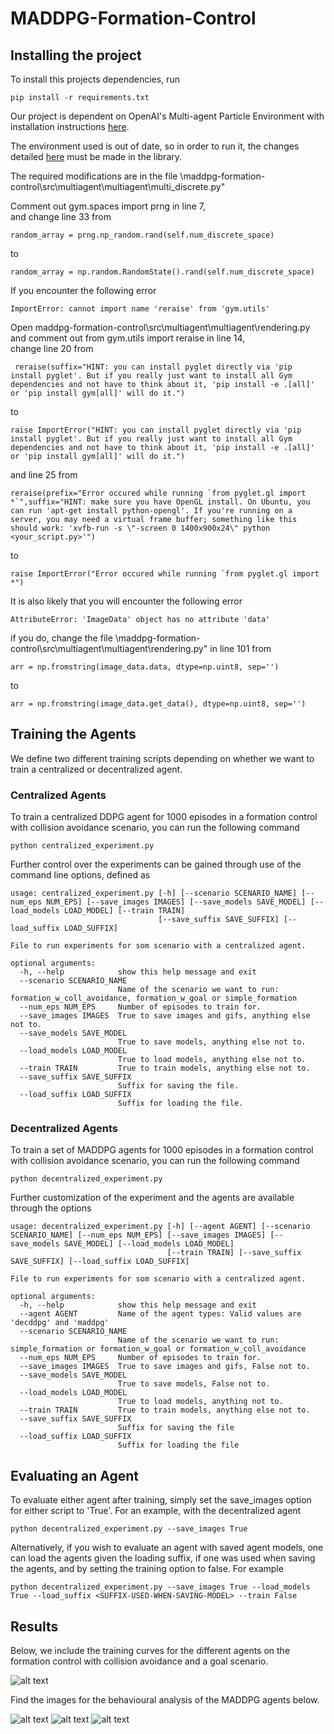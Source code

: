 # MADDPG-Formation-Control
## Installing the project

To install this projects dependencies, run

```req
pip install -r requirements.txt
```

Our project is dependent on OpenAI's Multi-agent Particle Environment with installation instructions [here](https://github.com/openai/multiagent-particle-envs).

The environment used is out of date, so in order to run it, the changes detailed [here](https://github.com/openai/multiagent-particle-envs/pull/54) must be made in the library.

The required modifications are in the file 
\maddpg-formation-control\src\multiagent\multiagent\multi_discrete.py"

Comment out gym.spaces import prng in line 7,  
and change line 33 from  

```
random_array = prng.np_random.rand(self.num_discrete_space)  
```
to  
```
random_array = np.random.RandomState().rand(self.num_discrete_space)
```

If you encounter the following error  
```
ImportError: cannot import name 'reraise' from 'gym.utils'
```
Open maddpg-formation-control\src\multiagent\multiagent\rendering.py and comment out from gym.utils import reraise in line 14,  
change line 20 from  
```
 reraise(suffix="HINT: you can install pyglet directly via 'pip install pyglet'. But if you really just want to install all Gym dependencies and not have to think about it, 'pip install -e .[all]' or 'pip install gym[all]' will do it.")
 ```
 to  
 ```
 raise ImportError("HINT: you can install pyglet directly via 'pip install pyglet'. But if you really just want to install all Gym dependencies and not have to think about it, 'pip install -e .[all]' or 'pip install gym[all]' will do it.")
 ```
 and line 25 from  
 ```
 reraise(prefix="Error occured while running `from pyglet.gl import *`",suffix="HINT: make sure you have OpenGL install. On Ubuntu, you can run 'apt-get install python-opengl'. If you're running on a server, you may need a virtual frame buffer; something like this should work: 'xvfb-run -s \"-screen 0 1400x900x24\" python <your_script.py>'")
 ```
 to  
 ```
 raise ImportError("Error occured while running `from pyglet.gl import *")
```


It is also likely that you will encounter the following error
```
AttributeError: 'ImageData' object has no attribute 'data'
```
if you do, change the file \maddpg-formation-control\src\multiagent\multiagent\rendering.py" in line 101 from
```
arr = np.fromstring(image_data.data, dtype=np.uint8, sep='')
```
to
```
arr = np.fromstring(image_data.get_data(), dtype=np.uint8, sep='')
```

## Training the Agents
We define two different training scripts depending on whether we want to train a centralized or decentralized agent.


### Centralized Agents
To train a centralized DDPG agent for 1000 episodes in a formation control with collision avoidance scenario, you can run the following command


```central
python centralized_experiment.py
```

Further control over the experiments can be gained through use of the command line options, defined as


```central-opt
usage: centralized_experiment.py [-h] [--scenario SCENARIO_NAME] [--num_eps NUM_EPS] [--save_images IMAGES] [--save_models SAVE_MODEL] [--load_models LOAD_MODEL] [--train TRAIN]
                                 [--save_suffix SAVE_SUFFIX] [--load_suffix LOAD_SUFFIX]

File to run experiments for som scenario with a centralized agent.

optional arguments:
  -h, --help            show this help message and exit
  --scenario SCENARIO_NAME
                        Name of the scenario we want to run: formation_w_coll_avoidance, formation_w_goal or simple_formation
  --num_eps NUM_EPS     Number of episodes to train for.
  --save_images IMAGES  True to save images and gifs, anything else not to.
  --save_models SAVE_MODEL
                        True to save models, anything else not to.
  --load_models LOAD_MODEL
                        True to load models, anything else not to.
  --train TRAIN         True to train models, anything else not to.
  --save_suffix SAVE_SUFFIX
                        Suffix for saving the file.
  --load_suffix LOAD_SUFFIX
                        Suffix for loading the file.
```

### Decentralized Agents
To train a set of MADDPG agents for 1000 episodes in a formation control with collision avoidance scenario, you can run the following command


```decentral
python decentralized_experiment.py
```

Further customization of the experiment and the agents are available through the options

```decentral opt
usage: decentralized_experiment.py [-h] [--agent AGENT] [--scenario SCENARIO_NAME] [--num_eps NUM_EPS] [--save_images IMAGES] [--save_models SAVE_MODEL] [--load_models LOAD_MODEL]
                                   [--train TRAIN] [--save_suffix SAVE_SUFFIX] [--load_suffix LOAD_SUFFIX]

File to run experiments for som scenario with a centralized agent.

optional arguments:
  -h, --help            show this help message and exit
  --agent AGENT         Name of the agent types: Valid values are 'decddpg' and 'maddpg'
  --scenario SCENARIO_NAME
                        Name of the scenario we want to run: simple_formation or formation_w_goal or formation_w_coll_avoidance
  --num_eps NUM_EPS     Number of episodes to train for.
  --save_images IMAGES  True to save images and gifs, False not to.
  --save_models SAVE_MODEL
                        True to save models, False not to.
  --load_models LOAD_MODEL
                        True to load models, anything not to.
  --train TRAIN         True to train models, anything else not to.
  --save_suffix SAVE_SUFFIX
                        Suffix for saving the file
  --load_suffix LOAD_SUFFIX
                        Suffix for loading the file
```

## Evaluating an Agent

To evaluate either agent after training, simply set the save\_images option for either script to 'True'. For an example, with the decentralized agent


```decentral
python decentralized_experiment.py --save_images True
```

Alternatively, if you wish to evaluate an agent with saved agent models, one can load the agents given the loading suffix, if one was used when saving the agents, and by setting the training option to false. For example

```decentral
python decentralized_experiment.py --save_images True --load_models True --load_suffix <SUFFIX-USED-WHEN-SAVING-MODEL> --train False
```

## Results
Below, we include the training curves for the different agents on the formation control with collision avoidance and a goal scenario.

![alt text](img/training_data.png "Training Curves")

Find the images for the behavioural analysis of the MADDPG agents below.


![alt text](img/info_average_2_1.png "MADDPG Particle Trajectories")
![alt text](img/info_average_2_2.png "MADDPG Formation Error")
![alt text](img/info_average_2_3.png "MADDPG Formation Goal Distance")
